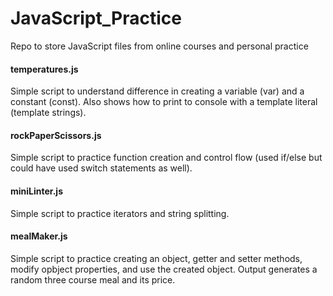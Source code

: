 # JavaScript_Practice
Repo to store JavaScript files from online courses and personal practice 

#### temperatures.js
Simple script to understand difference in creating a variable (var) and a constant (const). Also shows how to print to console with a template literal (template strings).

#### rockPaperScissors.js
Simple script to practice function creation and control flow (used if/else but could have used switch statements as well).

#### miniLinter.js
Simple script to practice iterators and string splitting.

#### mealMaker.js
Simple script to practice creating an object, getter and setter methods, modify opbject properties, and use the created object.
Output generates a random three course meal and its price.
